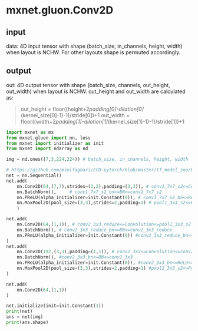 # mxnet.gluon.Conv2D

## input
data: 4D input tensor with shape (batch_size, in_channels, height, width) when layout is NCHW. For other layouts shape is permuted accordingly.

## output
out: 4D output tensor with shape (batch_size, channels, out_height, out_width) when layout is NCHW. out_height and out_width are calculated as:

>out_height = floor((height+2*padding[0]-dilation[0]*(kernel_size[0]-1)-1)/stride[0])+1
out_width = floor((width+2*padding[1]-dilation[1]*(kernel_size[1]-1)-1)/stride[1])+1

```python
import mxnet as mx
from mxnet.gluon import nn, loss
from mxnet import initializer as init
from mxnet import ndarray as nd

img = nd.ones((7,3,224,224)) # batch_size, in_channels, height, width

# https://github.com/mzolfaghari/ECO-pytorch/blob/master/tf_model_zoo/ECO/ECO.yaml
net = nn.Sequential()
net.add(
    nn.Conv2D(64,(7,7),strides=(2,2),padding=(3,3)), # conv1_7x7_s2<=Convolution<=data
    nn.BatchNorm(),     # conv1_7x7_s2_bn<=BN<=conv1_7x7_s2
    nn.PReLU(alpha_initializer=init.Constant(0)), # conv1_7x7_s2_bn<=ReLU<=conv1_7x7_s2_bn
    nn.MaxPool2D(pool_size=(3,3),strides=2,padding=1) # pool1_3x3_s2<=Pooling<=conv1_7x7_s2_bn
    )

net.add(
    nn.Conv2D(64,(1,1)), # conv2_3x3_reduce<=Convolution<=pool1_3x3_s2
    nn.BatchNorm(), # conv2_3x3_reduce_bn<=BN<=conv2_3x3_reduce
    nn.PReLU(alpha_initializer=init.Constant(0)) #conv2_3x3_reduce_bn<=ReLU<=conv2_3x3_reduce_bn
)
net.add(
    nn.Conv2D(192,(3,3),padding=(1,1)), # conv2_3x3<=Convolution<=conv2_3x3_reduce_bn
    nn.BatchNorm(), #conv2_3x3_bn<=BN<=conv2_3x3
    nn.PReLU(alpha_initializer=init.Constant(0)), #conv2_3x3_bn<=ReLU<=conv2_3x3_bn
    nn.MaxPool2D(pool_size=(3,3),strides=2,padding=1) #pool2_3x3_s2<=Pooling<=conv2_3x3_bn
)

net.add(
    nn.Conv2D(64,(1,1))
)

net.initialize(init=init.Constant(1))
print(net)
ans = net(img)
print(ans.shape)

```